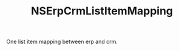 ﻿---
uid: crmscript_ref_NSErpCrmListItemMapping
title: NSErpCrmListItemMapping
intellisense: Void.NSErpCrmListItemMapping
keywords: NSErpCrmListItemMapping
so.topic: reference
---

One list item mapping between erp and crm.
